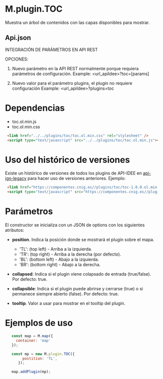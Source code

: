 # M.plugin.TOC

Muestra un árbol de contenidos con las capas disponibles para mostrar.

## Api.json

INTEGRACIÓN DE PARÁMETROS EN API REST

OPCIONES:
1. Nuevo parámetro en la API REST normalmente porque requiera parámetros de configuración.
Example: <url_apiIdee>?toc=[params]

2. Nuevo valor para el parámetro plugins, el plugin no requiere configuración
Example: <url_apiIdee>?plugins=toc

# Dependencias

- toc.ol.min.js
- toc.ol.min.css


```html
 <link href="../../plugins/toc/toc.ol.min.css" rel="stylesheet" />
 <script type="text/javascript" src="../../plugins/toc/toc.ol.min.js"></script>
```

# Uso del histórico de versiones

Existe un histórico de versiones de todos los plugins de API-IDEE en [api-ign-legacy](https://github.com/IGN-CNIG/API-IDEE/tree/master/api-ign-legacy/plugins) para hacer uso de versiones anteriores.
Ejemplo:
```html
 <link href="https://componentes.cnig.es//plugins/toc/toc-1.0.0.ol.min.css" rel="stylesheet" />
 <script type="text/javascript" src="https://componentes.cnig.es//plugins/toc/toc-1.0.0.ol.min.js"></script>
```

# Parámetros

El constructor se inicializa con un JSON de options con los siguientes atributos:

- **position**. Indica la posición donde se mostrará el plugin sobre el mapa.
  - 'TL': (top left) - Arriba a la izquierda.
  - 'TR': (top right) - Arriba a la derecha (por defecto).
  - 'BL': (bottom left) - Abajo a la izquierda.
  - 'BR': (bottom right) - Abajo a la derecha.

- **collapsed**: Indica si el plugin viene colapsado de entrada (true/false). Por defecto: true.
- **collapsible**: Indica si el plugin puede abrirse y cerrarse (true) o si permanece siempre abierto (false). Por defecto: true.
- **tooltip**. Valor a usar para mostrar en el tooltip del plugin.

# Ejemplos de uso

```javascript
   const map = M.map({
     container: 'map'
   });

   const mp = new M.plugin.TOC({
        postition: 'TL',
      });

   map.addPlugin(mp);
```
